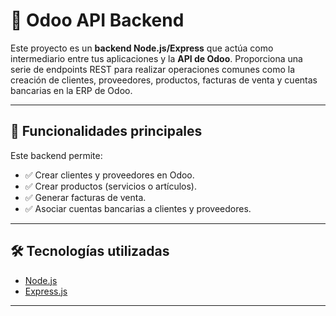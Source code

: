 # 🔗 Odoo API Backend

Este proyecto es un **backend Node.js/Express** que actúa como intermediario entre tus aplicaciones y la **API de Odoo**. Proporciona una serie de endpoints REST para realizar operaciones comunes como la creación de clientes, proveedores, productos, facturas de venta y cuentas bancarias en la ERP de Odoo.

---

## 🚀 Funcionalidades principales

Este backend permite:

- ✅ Crear clientes y proveedores en Odoo.
- ✅ Crear productos (servicios o artículos).
- ✅ Generar facturas de venta.
- ✅ Asociar cuentas bancarias a clientes y proveedores.

---

## 🛠️ Tecnologías utilizadas

- [Node.js](https://nodejs.org/)
- [Express.js](https://expressjs.com/)

---


